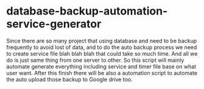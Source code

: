 # database-backup-automation-service-generator
Since there are so many project that using database and need to be backup frequently to avoid lost of data, and to do the auto backup process we need to create service file blah blah blah that could take so much time. And all we do is just same thing from one server to other.
So this script will mainly automate generate everything including service and timer file base on what user want. After this finish there will be also a automation script to automate the auto upload those backup to Google drive too.
